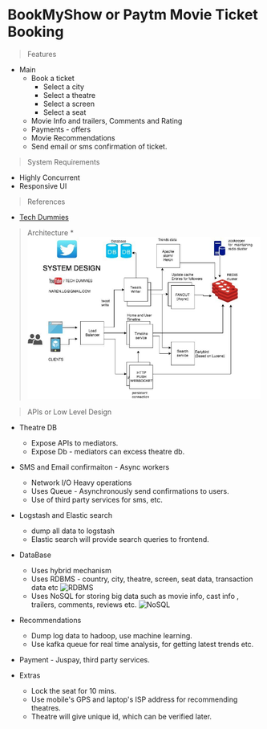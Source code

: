 # BookMyShow or Paytm Movie Ticket Booking
> Features
* Main
	* Book a ticket
		* Select a city
		* Select a theatre
		* Select a screen
		* Select a seat
	* Movie Info and trailers, Comments and Rating
	* Payments - offers
	* Movie Recommendations
	* Send email or sms confirmation of ticket.
	
> System Requirements
* Highly Concurrent
* Responsive UI

> References
* [Tech Dummies](https://www.youtube.com/watch?v=lBAwJgoO3Ek)
	
> Architecture
	* ![system 1](https://github.com/pakd/sysDes/blob/master/Twitter/res/arch.jpg)

> APIs or Low Level Design

* Theatre DB
	* Expose APIs to  mediators.
	* Expose Db - mediators can excess theatre db.
	
* SMS and Email confirmaiton - Async workers
	* Network I/O Heavy operations
	* Uses Queue - Asynchronously send confirmations to users.
	* Use of third party services for sms, etc.

* Logstash and Elastic search
	* dump all data to logstash
	* Elastic search will provide search queries to frontend.
	
* DataBase
	* Uses hybrid mechanism
	* Uses RDBMS - country, city, theatre, screen, seat data, transaction data etc
	![RDBMS]()
	* Uses NoSQL for storing big data such as movie info, cast info , trailers, comments, reviews etc.
	![NoSQL]()
	
* Recommendations
	* Dump log data to hadoop, use machine learning.
	* Use kafka queue for real time analysis, for getting latest trends etc.
	
* Payment - Juspay, third party services. 

* Extras
	* Lock the seat for 10 mins.
	* Use mobile's GPS and laptop's ISP address for recommending theatres.
	* Theatre will give unique id, which can be verified later.